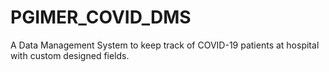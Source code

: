 # PGIMER_COVID_DMS
A Data Management System to keep track of COVID-19 patients at hospital with custom designed fields.
